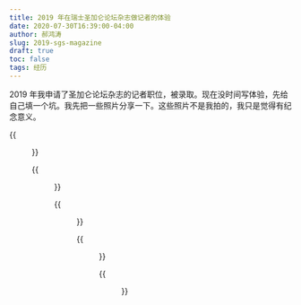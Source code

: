 ```yaml
---
title: 2019 年在瑞士圣加仑论坛杂志做记者的体验
date: 2020-07-30T16:39:00-04:00
author: 郝鸿涛
slug: 2019-sgs-magazine
draft: true
toc: false
tags: 经历
---
```


2019 年我申请了圣加仑论坛杂志的记者职位，被录取。现在没时间写体验，先给自己填一个坑。我先把一些照片分享一下。这些照片不是我拍的，我只是觉得有纪念意义。

<!-- 2 月 16 号收到录取邮件

2019 3 月 28 号， Lars John 帮我办签证

	4 月 19 号确定要采访 Hannah Safford -->

{{<figure src="/media/sgs/mgz/happiness_expensive.jpg" title="圣加仑大学的一个非常有名的景点：幸福很贵">}}

{{<figure src="/media/sgs/mgz/history.jpg" caption="杂志的历史">}}

{{<figure src="/media/sgs/mgz/posing.jpg" caption="每次结束后都会摆拍一次，我不知道这张是第几期的">}}

{{<figure src="/media/sgs/mgz/working-space.jpg" caption="工作环境">}}

{{<figure src="/media/sgs/mgz/flower.jpg" caption="从远处看圣加仑，此图作者为 Ruben Dieleman 拍摄，已得到授权">}}